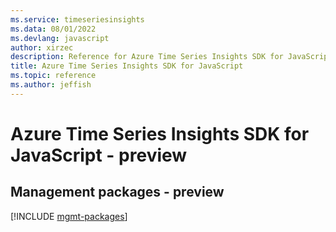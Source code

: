 ```yaml
---
ms.service: timeseriesinsights
ms.data: 08/01/2022
ms.devlang: javascript
author: xirzec
description: Reference for Azure Time Series Insights SDK for JavaScript
title: Azure Time Series Insights SDK for JavaScript
ms.topic: reference
ms.author: jeffish
---
```

# Azure Time Series Insights SDK for JavaScript - preview

## Management packages - preview
[!INCLUDE [mgmt-packages](time-series-insights-mgmt-index.md)]